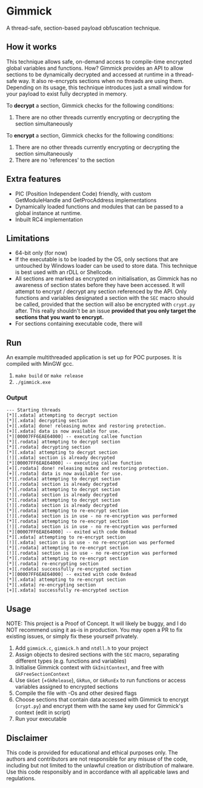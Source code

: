 # Gimmick

A thread-safe, section-based payload obfuscation technique.

## How it works
This technique allows safe, on-demand access to compile-time encrypted global variables and functions.
How? Gimmick provides an API to allow sections to be dynamically decrypted and accessed at runtime in a thread-safe way.
It also re-encrypts sections when no threads are using them.
Depending on its usage, this technique introduces just a small window for your payload to exist fully decrypted in memory.


To **decrypt** a section, Gimmick checks for the following conditions:
1. There are no other threads currently encrypting or decrypting the section simultaneously

To **encrypt** a section, Gimmick checks for the following conditions:
1. There are no other threads currently encrypting or decrypting the section simultaneously
2. There are no 'references' to the section


## Extra features

- PIC (Position Independent Code) friendly, with custom GetModuleHandle and GetProcAddress implementations
- Dynamically loaded functions and modules that can be passed to a global instance at runtime.
- Inbuilt RC4 implementation

## Limitations
- 64-bit only (for now)
- If the executable is to be loaded by the OS, only sections that are untouched by Windows loader can be used to store data. 
This technique is best used with an rDLL or Shellcode.
- All sections are marked as encrypted on initialisation, as Gimmick has no awareness of section states before they have been accessed.
It will attempt to encrypt / decrypt any section referenced by the API. Only functions and variables designated a section with the `SEC`
macro should be called, provided that the section will also be encrypted with `crypt.py` after. This really shouldn't be an issue 
**provided that you only target the sections that you want to encrypt.**
- For sections containing executable code, there will

## Run
An example multithreaded application is set up for POC purposes. It is compiled with MinGW gcc.
1. `make build` or `make release`
2. `./gimmick.exe`

### Output
```
--- Starting threads
[*][.xdata] attempting to decrypt section
[*][.xdata] decrypting section
[+][.xdata] done! releasing mutex and restoring protection.
[+][.xdata] data is now available for use.
[*][00007FF6EAE64000] -- executing callee function
[*][.rodata] attempting to decrypt section
[*][.rodata] decrypting section
[*][.xdata] attempting to decrypt section
[!][.xdata] section is already decrypted
[*][00007FF6EAE64000] -- executing callee function
[+][.rodata] done! releasing mutex and restoring protection.
[+][.rodata] data is now available for use.
[*][.rodata] attempting to decrypt section
[!][.rodata] section is already decrypted
[*][.rodata] attempting to decrypt section
[!][.rodata] section is already decrypted
[*][.rodata] attempting to decrypt section
[!][.rodata] section is already decrypted
[*][.rodata] attempting to re-encrypt section
[!][.rodata] section is in use - no re-encryption was performed
[*][.rodata] attempting to re-encrypt section
[!][.rodata] section is in use - no re-encryption was performed
[*][00007FF6EAE64000] -- exited with code 0xdead
[*][.xdata] attempting to re-encrypt section
[!][.xdata] section is in use - no re-encryption was performed
[*][.rodata] attempting to re-encrypt section
[!][.rodata] section is in use - no re-encryption was performed
[*][.rodata] attempting to re-encrypt section
[*][.rodata] re-encrypting section
[+][.rodata] successfully re-encrypted section
[*][00007FF6EAE64000] -- exited with code 0xdead
[*][.xdata] attempting to re-encrypt section
[*][.xdata] re-encrypting section
[+][.xdata] successfully re-encrypted section
```

## Usage
NOTE: This project is a Proof of Concept. It will likely be buggy, and I do NOT recommend using it as-is in production. 
You may open a PR to fix existing issues, or simply fix these yourself privately.

1. Add `gimmick.c`, `gimmick.h` and `ntdll.h` to your project
2. Assign objects to desired sections with the `SEC` macro, separating different types (e.g. functions and variables)
3. Initialise Gimmick context with `GkInitContext`, and free with `GkFreeSectionContext`
4. Use `GkGet` (+`GkRelease`), `GkRun`, or `GkRunEx` to run functions or access variables assigned to encrypted sections
5. Compile the file with -Os and other desired flags
6. Choose sections that contain data accessed with Gimmick to encrypt (`crypt.py`) and encrypt them with the same key used
for Gimmick's context (edit in script)
7. Run your executable

## Disclaimer
This code is provided for educational and ethical
purposes only. The authors and contributors are not responsible for any
misuse of the code, including but not limited to the unlawful creation or
distribution of malware. Use this code responsibly and in accordance
with all applicable laws and regulations.

